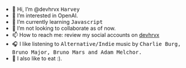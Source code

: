 - 👋 Hi, I’m @devhrvx <kbd>Harvey</kbd>
- 👀 I’m interested in OpenAI.
- 🌱 I’m currently learning <kbd>Javascript</kbd>
- 💞️ I’m not looking to collaborate as of now.
- 📫 How to reach me: review my social accounts on [devhrvx](https://github.com/devhrvx)
- 🎧 I like listening to <kbd>Alternative/Indie</kbd> music by <kbd>Charlie Burg, Bruno Major, Bruno Mars and Adam Melchor.</kbd>
- 🍴 I also like to eat :).
